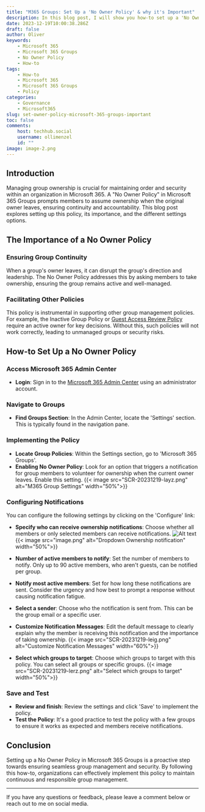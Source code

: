 ```yaml
---
title: "M365 Groups: Set Up a 'No Owner Policy' & why it's Important"
description: In this blog post, I will show you how-to set up a 'No Owner Policy' for Microsoft 365 Groups and why it's important.
date: 2023-12-19T10:00:38.286Z
draft: false
author: Oliver
keywords:
    - Microsoft 365
    - Microsoft 365 Groups
    - No Owner Policy
    - How-to
tags:
    - How-to
    - Microsoft 365
    - Microsoft 365 Groups
    - Policy
categories:
    - Governance
    - Microsoft365
slug: set-owner-policy-microsoft-365-groups-important
toc: false
comments:
    host: techhub.social
    username: ollimenzel
    id: ""
image: image-2.png
---
```

## Introduction
Managing group ownership is crucial for maintaining order and security within an organization in Microsoft 365. A "No Owner Policy" in Microsoft 365 Groups prompts members to assume ownership when the original owner leaves, ensuring continuity and accountability. This blog post explores setting up this policy, its importance, and the different settings options.

## The Importance of a No Owner Policy
### Ensuring Group Continuity
When a group's owner leaves, it can disrupt the group's direction and leadership. The No Owner Policy addresses this by asking members to take ownership, ensuring the group remains active and well-managed.

### Facilitating Other Policies
This policy is instrumental in supporting other group management policies. For example, the Inactive Group Policy or [Guest Access Review Policy](https://www.menzel.it/post/2023/11/external-user-access-reviews-office-365-ensuring-secure-collaboration/) require an active owner for key decisions. Without this, such policies will not work correctly, leading to unmanaged groups or security risks.

## How-to Set Up a No Owner Policy
### Access Microsoft 365 Admin Center
- **Login**: Sign in to the [Microsoft 365 Admin Center](https://admin.microsoft.com/) using an administrator account.

### Navigate to Groups
- **Find Groups Section**: In the Admin Center, locate the 'Settings' section. This is typically found in the navigation pane.
### Implementing the Policy
- **Locate Group Policies**: Within the Settings section, go to 'Microsoft 365 Groups'.
- **Enabling No Owner Policy**: Look for an option that triggers a notification for group members to volunteer for ownership when the current owner leaves. Enable this setting.
{{< image src="SCR-20231219-layz.png" alt="M365 Group Settings" width="50%">}}

### Configuring Notifications
You can configure the following settings by clicking on the 'Configure' link:
- **Specify who can receive ownership notifications**: Choose whether all members or only selected members can receive notifications.
![Alt text]()
{{< image src="image.png" alt="Dropdown Ownership notification" width="50%">}}

- **Number of active members to notify**: Set the number of members to notify. Only up to 90 active members, who aren't guests, can be notified
per group.
- **Notify most active members**: Set for how long these notifications are sent. 
Consider the urgency and how best to prompt a response without causing notification fatigue.
- **Select a sender**: Choose who the notification is sent from. This can be the group email or a specific user.
- **Customize Notification Messages**: Edit the default message to clearly explain why the member is receiving this notification and the importance of taking ownership.
{{< image src="SCR-20231219-leig.png" alt="Customize Notification Messages" width="60%">}}
- **Select which groups to target**: Choose which groups to target with this policy. You can select all groups or specific groups.
{{< image src="SCR-20231219-lerz.png" alt="Select which groups to target" width="50%">}}
### Save and Test
- **Review and finish**: Review the settings and click 'Save' to implement the policy.
- **Test the Policy**: It's a good practice to test the policy with a few groups to ensure it works as expected and members receive notifications.

## Conclusion
Setting up a No Owner Policy in Microsoft 365 Groups is a proactive step towards ensuring seamless group management and security. By following this how-to, organizations can effectively implement this policy to maintain continuous and responsible group management.

---

If you have any questions or feedback, please leave a comment below or reach out to me on social media.